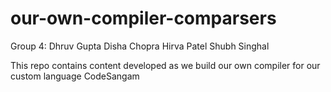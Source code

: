# our-own-compiler-comparsers

Group 4:
    Dhruv Gupta
    Disha Chopra
    Hirva Patel
    Shubh Singhal
    
This repo contains content developed as we build our own compiler for our custom language CodeSangam
